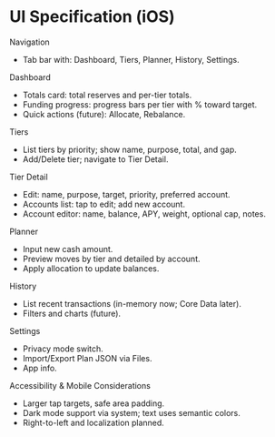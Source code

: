 # UI Specification (iOS)

Navigation
- Tab bar with: Dashboard, Tiers, Planner, History, Settings.

Dashboard
- Totals card: total reserves and per-tier totals.
- Funding progress: progress bars per tier with % toward target.
- Quick actions (future): Allocate, Rebalance.

Tiers
- List tiers by priority; show name, purpose, total, and gap.
- Add/Delete tier; navigate to Tier Detail.

Tier Detail
- Edit: name, purpose, target, priority, preferred account.
- Accounts list: tap to edit; add new account.
- Account editor: name, balance, APY, weight, optional cap, notes.

Planner
- Input new cash amount.
- Preview moves by tier and detailed by account.
- Apply allocation to update balances.

History
- List recent transactions (in-memory now; Core Data later).
- Filters and charts (future).

Settings
- Privacy mode switch.
- Import/Export Plan JSON via Files.
- App info.

Accessibility & Mobile Considerations
- Larger tap targets, safe area padding.
- Dark mode support via system; text uses semantic colors.
- Right-to-left and localization planned.

